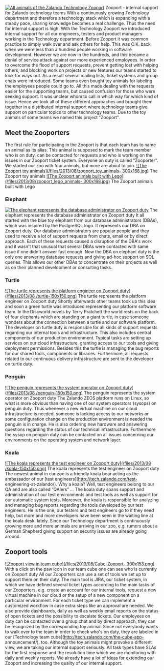 [![All animals of the Zalando Technology
Zooport](/files/2013/08/zooport2-232x300.png)](/files/2013/08/zooport2.png)
Zooport - internal support for Zalando technology teams With a continuously
growing Technology department and therefore a technology stack which is
expanding with a steady pace, sharing knowledge becomes a real challenge. Thus
the need for internal support is high. With the Technology Zooport we
introduced internal support for all our engineers, testers and product
managers working in the Technology department. Before Zooport it was common
practice to simply walk over and ask others for help. This was O.K. back when
we were less than a hundred people working in software development. However we
are now in the hundreds, and this became a denial of service attack against
our more experienced employees. In order to overcome the flood of support
requests, prevent getting lost with helping others, and blocking work on
projects or new features our teams started to look for ways out. As a result
several mailing lists, ticket systems and group chats were introduced. Some
teams even bought toy animals for labeling the employees people could go to.
All this made dealing with the requests easier for the supporting teams, but
caused confusion for those who were seeking support. It was unclear whom to
call in which way for which kind of issue. Hence we took all of these
different approaches and brought them together in a distributed internal
support where technology teams give support on particular topics to other
technology teams. Due to the toy animals of some teams we named this project
"Zooport".

## Meet the Zooporters

The first rule for participating in the Zooport is that each team has to name
an animal as its alias. This animal is supposed to mark the team member who is
on duty, can be contacted for requests and who is working on the issues in our
Zooport ticket system. Everyone on duty is called "Zooporter". We started our
zoo with four animals, but more are about to join. [![The Zooport toy
animals](/files/2013/08/zooport_toy_animals-
300x168.jpg)](/files/2013/08/zooport_toy_animals.jpg) The Zooport toy animals
[![The Zooport animals built with Lego](/files/2013/08/zooport_lego_animals-
300x168.jpg)](/files/2013/08/zooport_lego_animals.jpg) The Zooport animals
built with Lego

### Elephant

[![The elephant represents the database administrator on Zooport
duty](/files/2013/08/elephant-300x300.png)](/files/2013/08/elephant.png) The
elephant represents the database administrator on Zooport duty It all started
with the blue toy elephant from our database administrators (DBAs), which was
inspired by the PostgreSQL logo. It represents our DBA on Zooport duty. Our
database administrators are popular people and they used to receive a lot of
support requests from chats, email or by direct approach. Each of these
requests caused a disruption of the DBA's work and it wasn't that unusual that
several DBAs were contacted with same issue if one didn't answer fast enough.
Now the DBA on elephant duty is the only one answering database requests and
giving ad-hoc support on SQL queries. This allows our other DBAs to
concentrate on their projects as well as on their planned development or
consulting tasks.

### Turtle

[![The turtle represents the platform engineer on Zooport duty](/files/2013/08
/turtle-150x150.png)](/files/2013/08/turtle.png) The turtle represents the
platform engineer on Zooport duty Shortly afterwards other teams took up this
idea and soon a green turtle was introduced representing our platform software
team. In the Discworld novels by Terry Pratchett the world rests on the back
of four elephants which are standing on a giant turtle, in case someone
wonders about the connection between a turtle and our software platform. The
developer on turtle duty is responsible for all kinds of support requests
regarding our internal tools and infrastructure. This also includes central
components of our production environment. Typical tasks are setting up
services on our cloud infrastructure, granting access to our tools and giving
deployment permissions. Besides this the turtle is managing the bug reports
for our shared tools, components or libraries. Furthermore, all requests
related to our continuous delivery infrastructure are sent to the developer on
turtle duty.

### Penguin

[![The penguin represents the system operator on Zooport duty](/files/2013/08
/penguin-150x150.png)](/files/2013/08/penguin.png) The penguin represents the
system operator on Zooport duty The Zalando ZEOS platform runs on Linux, so
what is more obvious than having one of our system operators (sysops) on
penguin duty. Thus whenever a new virtual machine on our cloud infrastructure
is needed, someone is lacking access to our networks or some configuration
change on the production environment is needed the penguin is in charge. He is
also ordering new hardware and answering questions regarding the status of our
technical infrastructure. Furthermore the sysop on penguin duty can be
contacted on all issues concerning our environments on the operating system
and network layer.

### Koala

[![The koala represents the test engineer on Zooport duty](/files/2013/08
/koala-150x150.png)](/files/2013/08/koala.png) The koala represents the test
engineer on Zooport duty The newest animal in our zoo is a friendly koala bear
acting as the ambassador of our [test engineers](http://tech.zalando.com/test-
engineering-at-zalando/). Why a koala? Well, test engineers belong to our QA
and are also called “QAlers” ... The koala duty spans support and
administration of our test environments and test tools as well as support for
our automatic system tests. Moreover, the koala is responsible for analyzing
and managing bug reports regarding the tools developed by our test engineers.
He is the one, our testers and test engineers go to if they need help, but
more and more developers have been seen in the waiting line at the koala desk,
lately. Since our Technology department is continuously growing more and more
animals are arriving in our zoo, e.g. rumors about a German Shepherd giving
support on security issues are already going around.

## Zooport tools

[![Zooport view in team cube](/files/2013/08/Cube-Zooport-
300x153.png)](/files/2013/08/Cube-Zooport.png) With a click on the paw icon in
our team cube one can see who is currently on Zooport duty All our Zooporters
can use a set of tools we set up to support them on their duty. The main tool
is JIRA, our ticket system, in which we have defined several ticket types
according to the main tasks of our Zooporters, e.g. create an account for our
internal tools, request a new virtual machine in our cloud or the setup of a
new component on a particular environment. For each ticket type we can
implement a customized workflow in case extra steps like an approval are
needed. We also provide dashboards, daily as well as weekly email reports on
the status of open tickets and the possibility to escalate tickets. Our
employees on duty can be contacted over a group chat and by direct approach,
they can be recognized by the corresponding toy animal. Since not everybody
wants to walk over to the team in order to check who's on duty, they are
labeled in our [Technology team cube](http://tech.zalando.com/the-cube-app-
announcement/), too. Although the toy animals might provoke a different view,
we are taking our internal support seriously. All task types have SLAs for the
first response and the resolution time which we are monitoring with daily and
weekly reports. We already have a lot of ideas for extending our Zooport and
increasing the quality of our internal support.

